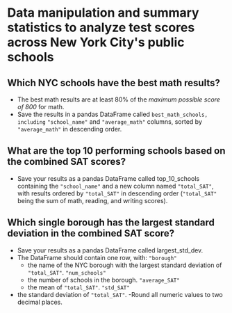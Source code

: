 
# Data manipulation and summary statistics to analyze test scores across New York City's public schools

## Which NYC schools have the best math results?

- The best math results are at least 80% of the *maximum possible score of 800* for math.
- Save the results in a pandas DataFrame called `best_math_schools, including` `"school_name"` and `"average_math"` columns, sorted by `"average_math"` in descending order.

## What are the top 10 performing schools based on the combined SAT scores?

- Save your results as a pandas DataFrame called top_10_schools containing the `"school_name"` and a new column named `"total_SAT"`, with results ordered by `"total_SAT"` in descending order (`"total_SAT"` being the sum of math, reading, and writing scores).

## Which single borough has the largest standard deviation in the combined SAT score?

- Save your results as a pandas DataFrame called largest_std_dev.
- The DataFrame should contain one row, with:
`"borough"`
  - the name of the NYC borough with the largest standard deviation of `"total_SAT"`.
`"num_schools"`
  - the number of schools in the borough.
`"average_SAT"`
  - the mean of `"total_SAT"`.
`"std_SAT"`
- the standard deviation of `"total_SAT"`.
-Round all numeric values to two decimal places.

